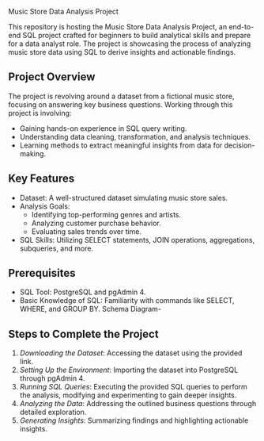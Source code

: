 Music Store Data Analysis Project

This repository is hosting the Music Store Data Analysis Project, an end-to-end SQL project crafted for beginners to build analytical skills and prepare for a data analyst role. The project is showcasing the process of analyzing music store data using SQL to derive insights and actionable findings.

## Project Overview

The project is revolving around a dataset from a fictional music store, focusing on answering key business questions. Working through this project is involving:

* Gaining hands-on experience in SQL query writing.
* Understanding data cleaning, transformation, and analysis techniques.
* Learning methods to extract meaningful insights from data for decision-making.

## Key Features
* Dataset: A well-structured dataset simulating music store sales.
* Analysis Goals: 
  * Identifying top-performing genres and artists.
  * Analyzing customer purchase behavior.
  * Evaluating sales trends over time.
* SQL Skills: Utilizing SELECT statements, JOIN operations, aggregations, subqueries, and more.

## Prerequisites

* SQL Tool: PostgreSQL and pgAdmin 4.
* Basic Knowledge of SQL: Familiarity with commands like SELECT, WHERE, and GROUP BY.
Schema Diagram- 



## Steps to Complete the Project

1. *Downloading the Dataset*: Accessing the dataset using the provided link.
2. *Setting Up the Environment*: Importing the dataset into PostgreSQL through pgAdmin 4.
3. *Running SQL Queries*: Executing the provided SQL queries to perform the analysis, modifying and experimenting to gain deeper insights.
4. *Analyzing the Data*: Addressing the outlined business questions through detailed exploration.
5. *Generating Insights*: Summarizing findings and highlighting actionable insights.

